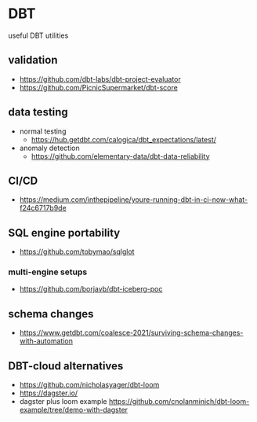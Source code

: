 # DBT

useful DBT utilities

## validation

- https://github.com/dbt-labs/dbt-project-evaluator
- https://github.com/PicnicSupermarket/dbt-score

## data testing
- normal testing
  - https://hub.getdbt.com/calogica/dbt_expectations/latest/
- anomaly detection
  - https://github.com/elementary-data/dbt-data-reliability
 
## CI/CD

- https://medium.com/inthepipeline/youre-running-dbt-in-ci-now-what-f24c6717b9de

## SQL engine portability

- https://github.com/tobymao/sqlglot

### multi-engine setups

- https://github.com/borjavb/dbt-iceberg-poc

## schema changes

- https://www.getdbt.com/coalesce-2021/surviving-schema-changes-with-automation

## DBT-cloud alternatives

- https://github.com/nicholasyager/dbt-loom
- https://dagster.io/
- dagster plus loom example https://github.com/cnolanminich/dbt-loom-example/tree/demo-with-dagster
